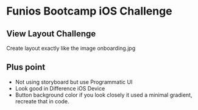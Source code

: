 # Funios Bootcamp iOS Challenge
## View Layout Challenge

Create layout exactly like the image onboarding.jpg

## Plus point

- Not using storyboard but use Programmatic UI
- Look good in Difference iOS Device
- Button background color if you look closely it used a minimal gradient, recreate that in code.
